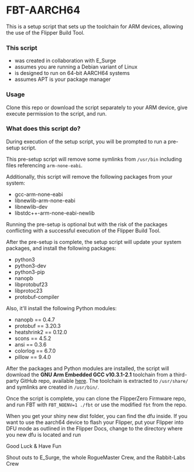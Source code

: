 # FBT-AARCH64
This is a setup script that sets up the toolchain for ARM devices, allowing the use of the Flipper Build Tool.
 
### This script
- was created in collaboration with E_Surge
- assumes you are running a Debian variant of Linux
- is designed to run on 64-bit AARCH64 systems
- assumes APT is your package manager

### Usage
Clone this repo or download the script separately to your ARM device, give execute permission to the script, and run.

### What does this script do?
During execution of the setup script, you will be prompted to run a pre-setup script.

This pre-setup script will remove some symlinks from `/usr/bin` including files referencing `arm-none-eabi`.

Additionally, this script will remove the following packages from your system:
- gcc-arm-none-eabi
- libnewlib-arm-none-eabi
- libnewlib-dev
- libstdc++-arm-none-eabi-newlib

Running the pre-setup is optional but with the risk of the packages conflicting with a successful execution of the Flipper Build Tool.

After the pre-setup is complete, the setup script will update your system packages, and install the following packages:
- python3
- python3-dev
- python3-pip
- nanopb
- libprotobuf23
- libprotoc23
- protobuf-compiler

Also, it'll install the following Python modules:
- nanopb == 0.4.7
- protobuf == 3.20.3
- heatshrink2 == 0.12.0
- scons == 4.5.2
- ansi == 0.3.6
- colorlog == 6.7.0
- pillow == 9.4.0

After the packages and Python modules are installed, the script will download the **GNU Arm Embedded GCC v10.3.1-2.1** toolchain from a third-party GitHub repo, available [here](https://github.com/xpack-dev-tools/arm-none-eabi-gcc-xpack). The toolchain is extracted to `/usr/share/` and symlinks are created in `/usr/bin/`.

Once the script is complete, you can clone the FlipperZero Firmware repo, and run FBT with `FBT_NOENV=1 ./fbt` or use the modified `fbt` from the repo.

When you get your shiny new dist folder, you can find the dfu inside. If you want to use the aarch64 device to flash your Flipper, put your Flipper into DFU mode as outlined in the Flipper Docs, change to the directory where you new dfu is located and run 

Good Luck & Have Fun

Shout outs to E_Surge, the whole RogueMaster Crew, and the Rabbit-Labs Crew


